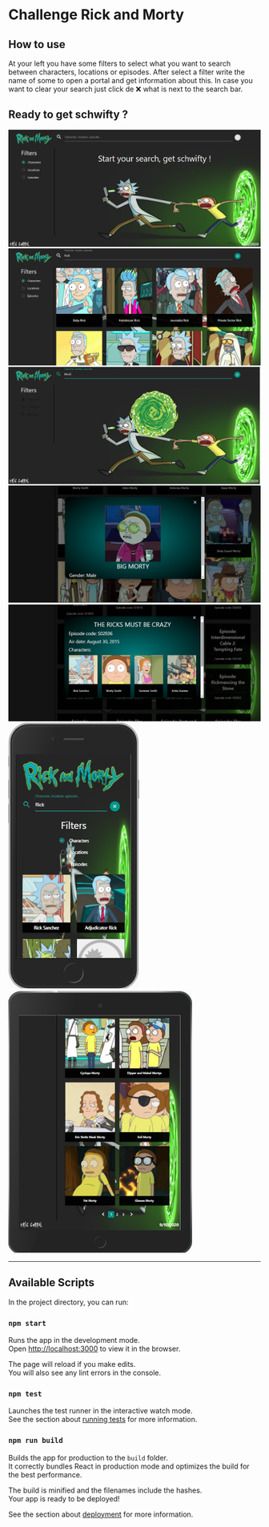 # Challenge Rick and Morty 

## How to use

At your left you have some filters to select what you want to search between characters, locations or episodes. After select a filter write the name of some to open a portal and get information about this. In case you want to clear your search just click de ❌ what is next to the search bar.

## Ready to get schwifty ?

![Screenshot](./src/assets/images/Screenshots/Screenshot-1.png)
![Screenshot](./src/assets/images/Screenshots/Screenshot-2.png)
![Screenshot](./src/assets/images/Screenshots/Screenshot-3.png)
![Screenshot](./src/assets/images/Screenshots/Screenshot-4.png)
![Screenshot](./src/assets/images/Screenshots/Screenshot-5.png)
![Screenshot](./src/assets/images/Screenshots/Screenshot-6.png)
![Screenshot](./src/assets/images/Screenshots/Screenshot-7.png)

***

## Available Scripts

In the project directory, you can run:

### `npm start`

Runs the app in the development mode.<br />
Open [http://localhost:3000](http://localhost:3000) to view it in the browser.

The page will reload if you make edits.<br />
You will also see any lint errors in the console.

### `npm test`

Launches the test runner in the interactive watch mode.<br />
See the section about [running tests](https://facebook.github.io/create-react-app/docs/running-tests) for more information.

### `npm run build`

Builds the app for production to the `build` folder.<br />
It correctly bundles React in production mode and optimizes the build for the best performance.

The build is minified and the filenames include the hashes.<br />
Your app is ready to be deployed!

See the section about [deployment](https://facebook.github.io/create-react-app/docs/deployment) for more information.
